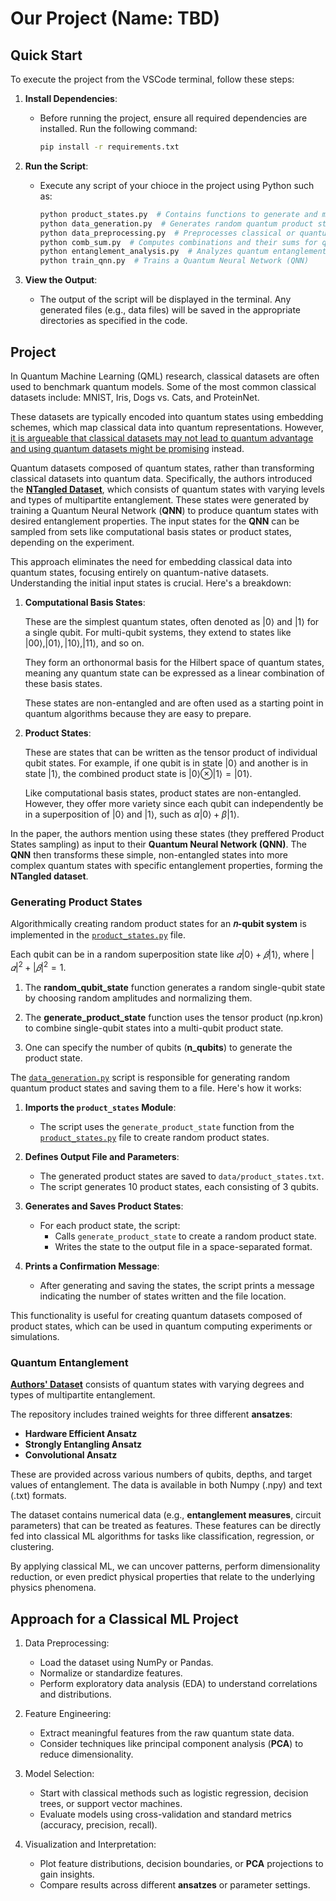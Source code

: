# Our Project (Name: TBD)

## Quick Start

To execute the project from the VSCode terminal, follow these steps:

1. **Install Dependencies**:
   - Before running the project, ensure all required dependencies are installed. Run the following command:
     ```sh
     pip install -r requirements.txt
     ```

2. **Run the Script**:
   - Execute any script of your chioce in the project using Python such as:
     ```sh
     python product_states.py  # Contains functions to generate and manipulate product states
     python data_generation.py  # Generates random quantum product states and saves them to a file
     python data_preprocessing.py  # Preprocesses classical or quantum datasets
     python comb_sum.py  # Computes combinations and their sums for quantum state analysis
     python entanglement_analysis.py  # Analyzes quantum entanglement in datasets
     python train_qnn.py  # Trains a Quantum Neural Network (QNN)
     ```

3. **View the Output**:
   - The output of the script will be displayed in the terminal. Any generated files (e.g., data files) will be saved in the appropriate directories as specified in the code.

## Project

In Quantum Machine Learning (QML) research, classical datasets are often used to benchmark quantum models. Some of the most common classical datasets include: MNIST, Iris, Dogs vs. Cats, and ProteinNet.

These datasets are typically encoded into quantum states using embedding schemes, which map classical data into quantum representations. However, [it is argueable that classical datasets may not lead to quantum advantage and using quantum datasets might be promising](https://arxiv.org/pdf/2109.03400) instead.

Quantum datasets composed of quantum states, rather than transforming classical datasets into quantum data. Specifically, the authors introduced the [**NTangled Dataset**](https://github.com/LSchatzki/NTangled_Datasets), which consists of quantum states with varying levels and types of multipartite entanglement. These states were generated by training a Quantum Neural Network (**QNN**) to produce quantum states with desired entanglement properties. The input states for the **QNN** can be sampled from sets like computational basis states or product states, depending on the experiment.

This approach eliminates the need for embedding classical data into quantum states, focusing entirely on quantum-native datasets.\
Understanding the initial input states is crucial. Here's a breakdown:

1. **Computational Basis States**:

    These are the simplest quantum states, often denoted as $|0\rangle$ and $|1\rangle$ for a single qubit. For multi-qubit systems, they extend to states like $|00\rangle, |01\rangle, |10\rangle, |11\rangle$, and so on.

    They form an orthonormal basis for the Hilbert space of quantum states, meaning any quantum state can be expressed as a linear combination of these basis states.

    These states are non-entangled and are often used as a starting point in quantum algorithms because they are easy to prepare.

2. **Product States**:

    These are states that can be written as the tensor product of individual qubit states. For example, if one qubit is in state $|0\rangle$ and another is in state $|1\rangle$, the combined product state is $|0\rangle \otimes |1\rangle = |01\rangle$.

    Like computational basis states, product states are non-entangled. However, they offer more variety since each qubit can independently be in a superposition of $|0\rangle$ and $|1\rangle$, such as $\alpha|0\rangle + \beta|1\rangle$.

In the paper, the authors mention using these states (they preffered Product States sampling) as input to their **Quantum Neural Network (QNN)**. The **QNN** then transforms these simple, non-entangled states into more complex quantum states with specific entanglement properties, forming the **NTangled dataset**.

### Generating Product States
Algorithmically creating random product states for an **𝑛-qubit system** is implemented in the [`product_states.py`](product_states.py) file.

Each qubit can be in a random superposition state like $𝛼|0⟩ + 𝛽|1⟩$, where $|𝛼|^2 + |𝛽|^2 = 1$.

1. The **random_qubit_state** function generates a random single-qubit state by choosing random amplitudes and normalizing them.

2. The **generate_product_state** function uses the tensor product (np.kron) to combine single-qubit states into a multi-qubit product state.

3. One can specify the number of qubits (**n_qubits**) to generate the product state.

The [`data_generation.py`](./data_generation.py) script is responsible for generating random quantum product states and saving them to a file. Here's how it works:

1. **Imports the `product_states` Module**:
   - The script uses the `generate_product_state` function from the [`product_states.py`](product_states.py) file to create random product states.

2. **Defines Output File and Parameters**:
   - The generated product states are saved to `data/product_states.txt`.
   - The script generates 10 product states, each consisting of 3 qubits.

3. **Generates and Saves Product States**:
   - For each product state, the script:
     - Calls `generate_product_state` to create a random product state.
     - Writes the state to the output file in a space-separated format.

4. **Prints a Confirmation Message**:
   - After generating and saving the states, the script prints a message indicating the number of states written and the file location.

This functionality is useful for creating quantum datasets composed of product states, which can be used in quantum computing experiments or simulations.

### Quantum Entanglement

[**Authors' Dataset**](https://github.com/LSchatzki/NTangled_Datasets) consists of quantum states with varying degrees and types of multipartite entanglement.

The repository includes trained weights for three different **ansatzes**:​
- **Hardware Efficient Ansatz**
- **Strongly Entangling Ansatz**
- **Convolutional Ansatz**

These are provided across various numbers of qubits, depths, and target values of entanglement. The data is available in both Numpy (.npy) and text (.txt) formats.

The dataset contains numerical data (e.g., **entanglement measures**, circuit parameters) that can be treated as features. These features can be directly fed into classical ML algorithms for tasks like classification, regression, or clustering.

By applying classical ML, we can uncover patterns, perform dimensionality reduction, or even predict physical properties that relate to the underlying physics phenomena.

## Approach for a Classical ML Project

1. Data Preprocessing:
    - Load the dataset using NumPy or Pandas.
    - Normalize or standardize features.
    - Perform exploratory data analysis (EDA) to understand correlations and distributions.

2. Feature Engineering:
    - Extract meaningful features from the raw quantum state data.
    - Consider techniques like principal component analysis (**PCA**) to reduce dimensionality.

3. Model Selection:
    - Start with classical methods such as logistic regression, decision trees, or support vector machines.
    - Evaluate models using cross-validation and standard metrics (accuracy, precision, recall).

4. Visualization and Interpretation:
    - Plot feature distributions, decision boundaries, or **PCA** projections to gain insights.
    - Compare results across different **ansatzes** or parameter settings.

